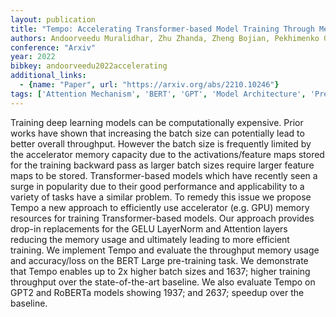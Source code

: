 ```yaml
---
layout: publication
title: "Tempo: Accelerating Transformer-based Model Training Through Memory Footprint Reduction"
authors: Andoorveedu Muralidhar, Zhu Zhanda, Zheng Bojian, Pekhimenko Gennady
conference: "Arxiv"
year: 2022
bibkey: andoorveedu2022accelerating
additional_links:
  - {name: "Paper", url: "https://arxiv.org/abs/2210.10246"}
tags: ['Attention Mechanism', 'BERT', 'GPT', 'Model Architecture', 'Pretraining Methods', 'Training Techniques', 'Transformer']
---
```

Training deep learning models can be computationally expensive. Prior works have shown that increasing the batch size can potentially lead to better overall throughput. However the batch size is frequently limited by the accelerator memory capacity due to the activations/feature maps stored for the training backward pass as larger batch sizes require larger feature maps to be stored. Transformer-based models which have recently seen a surge in popularity due to their good performance and applicability to a variety of tasks have a similar problem. To remedy this issue we propose Tempo a new approach to efficiently use accelerator (e.g. GPU) memory resources for training Transformer-based models. Our approach provides drop-in replacements for the GELU LayerNorm and Attention layers reducing the memory usage and ultimately leading to more efficient training. We implement Tempo and evaluate the throughput memory usage and accuracy/loss on the BERT Large pre-training task. We demonstrate that Tempo enables up to 2x higher batch sizes and 1637; higher training throughput over the state-of-the-art baseline. We also evaluate Tempo on GPT2 and RoBERTa models showing 1937; and 2637; speedup over the baseline.
